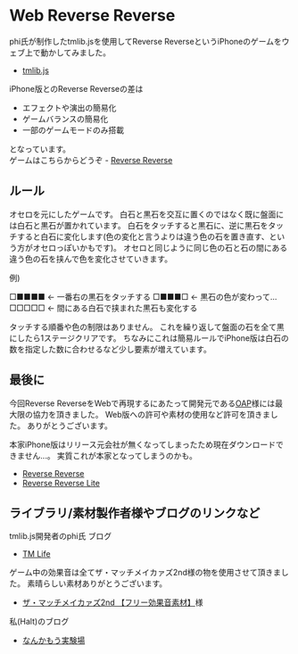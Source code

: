 # Web Reverse Reverse

phi氏が制作したtmlib.jsを使用してReverse ReverseというiPhoneのゲームをウェブ上で動かしてみました。

- [tmlib.js](https://github.com/phi1618/tmlib.js)

iPhone版とのReverse Reverseの差は

- エフェクトや演出の簡易化
- ゲームバランスの簡易化
- 一部のゲームモードのみ搭載

となっています。  
ゲームはこちらからどうぞ - [Reverse Reverse](http://webrxr.github.com/RxR/)

## ルール

オセロを元にしたゲームです。
白石と黒石を交互に置くのではなく既に盤面には白石と黒石が置かれています。
白石をタッチすると黒石に、逆に黒石をタッチすると白石に変化します(色の変化と言うよりは違う色の石を置き直す、という方がオセロっぽいかもです)。
オセロと同じように同じ色の石と石の間にある違う色の石を挟んで色を変化させていきます。

例)

□■■■■ ← 一番右の黒石をタッチする
□■■■□ ← 黒石の色が変わって…
□□□□□ ← 間にある白石で挟まれた黒石も変化する

タッチする順番や色の制限はありません。
これを繰り返して盤面の石を全て黒にしたら1ステージクリアです。
ちなみにこれは簡易ルールでiPhone版は白石の数を指定した数に合わせるなど少し要素が増えています。


## 最後に

今回Reverse ReverseをWebで再現するにあたって開発元である[OAP](http://www.oap.cc/)様には最大限の協力を頂きました。
Web版への許可や素材の使用など許可を頂きました。
ありがとうございます。


本家iPhone版はリリース元会社が無くなってしまったため現在ダウンロードできません...。
実質これが本家となってしまうのかも。

- [Reverse Reverse](http://itunes.apple.com/jp/app/reverse-reverse/id412804019?mt=8)
- [Reverse Reverse Lite](http://itunes.apple.com/jp/app/reverse-reverse-lite/id412804420?mt=8)

## ライブラリ/素材製作者様やブログのリンクなど
tmlib.js開発者のphi氏 ブログ

- [TM Life](http://tmlife.net/)

ゲーム中の効果音は全てザ・マッチメイカァズ2nd様の物を使用させて頂きました。
素晴らしい素材ありがとうございます。

- [ザ・マッチメイカァズ2nd 【フリー効果音素材】](http://osabisi.sakura.ne.jp/m2/)様

私(Halt)のブログ

- [なんかもう実験場](http://craft-notes.com/)